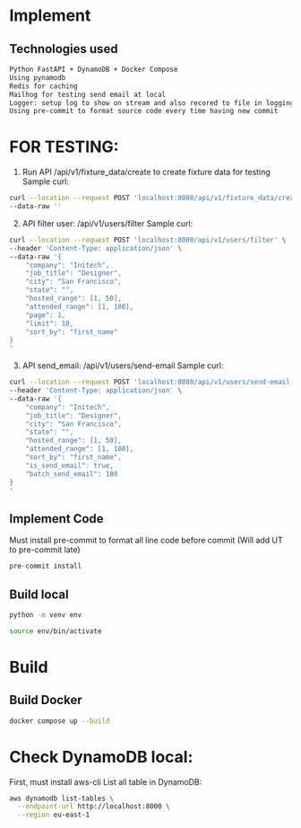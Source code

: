 # Implement

## Technologies used
```bash
Python FastAPI + DynamoDB + Docker Compose
Using pynamodb
Redis for caching
Mailhog for testing send email at local
Logger: setup log to show on stream and also recored to file in logging folder
Using pre-commit to format source code every time having new commit
```

# FOR TESTING:
1. Run API /api/v1/fixture_data/create to create fixture data for testing
Sample curl:
```bash
curl --location --request POST 'localhost:8080/api/v1/fixture_data/create' \
--data-raw ''
```
2. API filter user: /api/v1/users/filter
Sample curl:
```bash
curl --location --request POST 'localhost:8080/api/v1/users/filter' \
--header 'Content-Type: application/json' \
--data-raw '{
    "company": "Initech",
    "job_title": "Designer",
    "city": "San Francisco",
    "state": "",
    "hosted_range": [1, 50],
    "attended_range": [1, 100],
    "page": 1,
    "limit": 10,
    "sort_by": "first_name"
}
'
```
3. API send_email: /api/v1/users/send-email
Sample curl:
```bash
curl --location --request POST 'localhost:8080/api/v1/users/send-email' \
--header 'Content-Type: application/json' \
--data-raw '{
    "company": "Initech",
    "job_title": "Designer",
    "city": "San Francisco",
    "state": "",
    "hosted_range": [1, 50],
    "attended_range": [1, 100],
    "sort_by": "first_name",
    "is_send_email": true,
    "batch_send_email": 100
}
'
```

## Implement Code

Must install pre-commit to format all line code before commit
(Will add UT to pre-commit late)

```bash
pre-commit install
```


## Build local

```bash
python -m venv env

source env/bin/activate
```

# Build

## Build Docker

```bash
docker compose up --build
```

# Check DynamoDB local:
First, must install aws-cli
List all table in DynamoDB:

```bash
aws dynamodb list-tables \
  --endpoint-url http://localhost:8000 \
  --region eu-east-1
```
